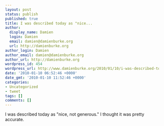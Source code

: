 ```yaml
---
layout: post
status: publish
published: true
title: I was described today as "nice...
author:
  display_name: Damien
  login: Damien
  email: damien@damienburke.org
  url: http://damienburke.org
author_login: Damien
author_email: damien@damienburke.org
author_url: http://damienburke.org
wordpress_id: 454
wordpress_url: http://www.damienburke.org/2010/01/10/i-was-described-today-as-nice/
date: '2010-01-10 06:52:46 +0000'
date_gmt: '2010-01-10 11:52:46 +0000'
categories:
- Uncategorized
- tweet
tags: []
comments: []
---
```

<p>I was described today as "nice, not generous." I thought it was pretty accurate.</p>
